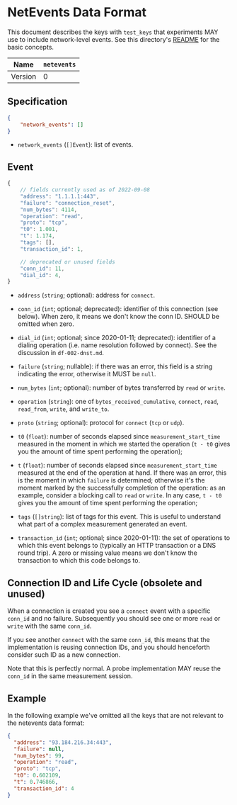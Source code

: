 # NetEvents Data Format

This document describes the keys with `test_keys` that experiments
MAY use to include network-level events. See this directory's
[README](README.md) for the basic concepts.

| Name       | `netevents` |
|------------|-------------|
| Version    | 0           |

## Specification

```JSON
{
    "network_events": []
}
```

- `network_events` (`[]Event`): list of events.

## Event

```JavaScript
{
    // fields currently used as of 2022-09-08
    "address": "1.1.1.1:443",
    "failure": "connection_reset",
    "num_bytes": 4114,
    "operation": "read",
    "proto": "tcp",
    "t0": 1.001,
    "t": 1.174,
    "tags": [],
    "transaction_id": 1,

    // deprecated or unused fields
    "conn_id": 11,
    "dial_id": 4,
}
```

- `address` (`string`; optional): address for `connect`.

- `conn_id` (`int`; optional; deprecated): identifier of this connection (see below). When
zero, it means we don't know the conn ID. SHOULD be omitted when zero.

- `dial_id` (`int`; optional; since 2020-01-11; deprecated): identifier of a dialing
operation (i.e. name resolution followed by connect). See the
discussion in `df-002-dnst.md`.

- `failure` (`string`; nullable): if there was an error, this field is
a string indicating the error, otherwise it MUST be `null`.

- `num_bytes` (`int`; optional): number of bytes transferred by
`read` or `write`.

- `operation` (`string`): one of `bytes_received_cumulative`, `connect`, `read`,
`read_from`, `write`, and `write_to`.

- `proto` (`string`; optional): protocol for `connect` (`tcp` or `udp`).

- `t0` (`float`): number of seconds elapsed since `measurement_start_time`
measured in the moment in which we started the operation (`t - t0` gives you
the amount of time spent performing the operation);

- `t` (`float`): number of seconds elapsed since `measurement_start_time`
measured at the end of the operation at hand. If there was an error, this is the
moment in which `failure` is determined; otherwise it's the moment marked by the successfully
completion of the operation: as an example, consider a blocking call to `read`
or `write`. In any case, `t - t0` gives you the amount of time spent performing
the operation;

- `tags` (`[]string`): list of tags for this event. This is useful to
understand what part of a complex measurement generated an event.

- `transaction_id` (`int`; optional; since 2020-01-11): the set of operations
to which this event belongs to (typically an HTTP transaction or a DNS
round trip). A zero or missing value means we don't know the transaction
to which this code belongs to.

## Connection ID and Life Cycle (obsolete and unused)

When a connection is created you see a `connect` event with a
specific `conn_id` and no failure. Subsequently you should see
one or more `read` or `write` with the same `conn_id`.

If you see another `connect` with the same `conn_id`, this means
that the implementation is reusing connection IDs, and you should
henceforth consider such ID as a new connection.

Note that this is perfectly normal. A probe implementation
MAY reuse the `conn_id` in the same measurement session.

## Example

In the following example we've omitted all the keys that are
not relevant to the netevents data format:

```JSON
{
  "address": "93.184.216.34:443",
  "failure": null,
  "num_bytes": 99,
  "operation": "read",
  "proto": "tcp",
  "t0": 0.602109,
  "t": 0.746866,
  "transaction_id": 4
}
```
